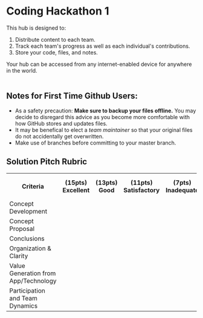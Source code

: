 # Coding Hackathon 1
This hub is designed to:
1. Distribute content to each team.
2. Track each team's progress as well as each individual's contributions.
3. Store your code, files, and notes.

Your hub can be accessed from any internet-enabled device for anywhere in the world.<br><br>

## Notes for First Time Github Users:
* As a safety precaution: **Make sure to backup your files offline.** You may decide to disregard this advice as you become more comfortable with how GitHub stores and updates files.
* It may be benefical to elect a *team maintainer* so that your original files do not accidentally get overwritten.
* Make use of branches before committing to your master branch.


<h2>Solution Pitch Rubric</h2>
    <table>
      <tr>
        <th>Criteria</th>
        <th>(15pts) Excellent</th>
        <th>(13pts) Good</th>
        <th>(11pts) Satisfactory</th>
        <th>(7pts) Inadequate</th>
        <th>(3pts) Unacceptable</th>
        <th>(0pts) No Marks</th>
      </tr>
      <tr>
        <td>Concept Development</td>
        <td>    </td>
        <td>    </td>
        <td>    </td>
        <td>    </td>
        <td>    </td>
        <td>    </td>
      </tr>
      <tr>
        <td>Concept Proposal</td>
        <td>    </td>
        <td>    </td>
        <td>    </td>
        <td>    </td>
        <td>    </td>
        <td>    </td>
      </tr>
      <tr>
        <td>Conclusions</td>
        <td>    </td>
        <td>    </td>
        <td>    </td>
        <td>    </td>
        <td>    </td>
        <td>    </td>
      </tr>
      <tr>
        <td>Organization & Clarity</td>
        <td>    </td>
        <td>    </td>
        <td>    </td>
        <td>    </td>
        <td>    </td>
        <td>    </td>
      </tr>
      <tr>
        <td>Value Generation from App/Technology</td>
        <td>    </td>
        <td>    </td>
        <td>    </td>
        <td>    </td>
        <td>    </td>
        <td>    </td>
      </tr>
      <tr>
        <td>Participation and Team Dynamics</td>
        <td>    </td>
        <td>    </td>
        <td>    </td>
        <td>    </td>
        <td>    </td>
        <td>    </td>
      </tr>
    </table>
